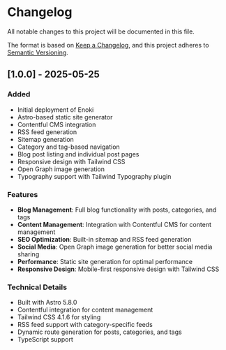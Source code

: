 # Changelog

All notable changes to this project will be documented in this file.

The format is based on [Keep a Changelog](https://keepachangelog.com/en/1.0.0/),
and this project adheres to [Semantic Versioning](https://semver.org/spec/v2.0.0.html).

## [1.0.0] - 2025-05-25

### Added

- Initial deployment of Enoki
- Astro-based static site generator
- Contentful CMS integration
- RSS feed generation
- Sitemap generation
- Category and tag-based navigation
- Blog post listing and individual post pages
- Responsive design with Tailwind CSS
- Open Graph image generation
- Typography support with Tailwind Typography plugin

### Features

- **Blog Management**: Full blog functionality with posts, categories, and tags
- **Content Management**: Integration with Contentful CMS for content management
- **SEO Optimization**: Built-in sitemap and RSS feed generation
- **Social Media**: Open Graph image generation for better social media sharing
- **Performance**: Static site generation for optimal performance
- **Responsive Design**: Mobile-first responsive design with Tailwind CSS

### Technical Details

- Built with Astro 5.8.0
- Contentful integration for content management
- Tailwind CSS 4.1.6 for styling
- RSS feed support with category-specific feeds
- Dynamic route generation for posts, categories, and tags
- TypeScript support
